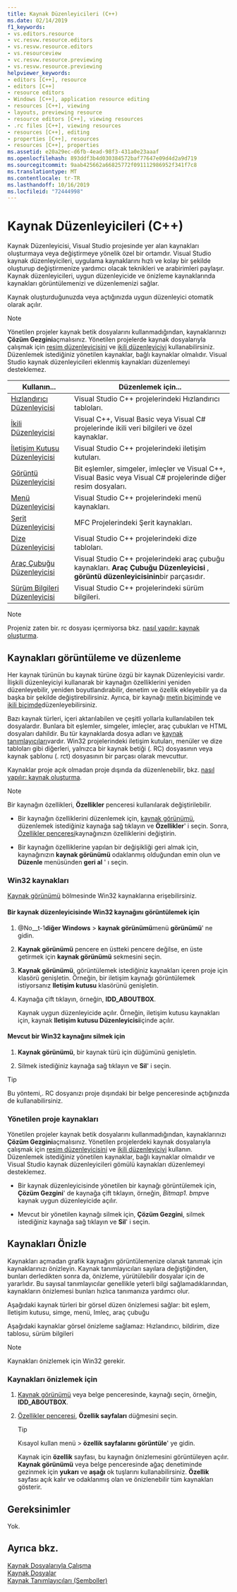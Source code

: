 ```yaml
---
title: Kaynak Düzenleyicileri (C++)
ms.date: 02/14/2019
f1_keywords:
- vs.editors.resource
- vc.resvw.resource.editors
- vs.resvw.resource.editors
- vs.resourceview
- vc.resvw.resource.previewing
- vs.resvw.resource.previewing
helpviewer_keywords:
- editors [C++], resource
- editors [C++]
- resource editors
- Windows [C++], application resource editing
- resources [C++], viewing
- layouts, previewing resource
- resource editors [C++], viewing resources
- .rc files [C++], viewing resources
- resources [C++], editing
- properties [C++], resources
- resources [C++], properties
ms.assetid: e20a29ec-d6fb-4ead-98f3-431a0e23aaaf
ms.openlocfilehash: 893ddf3b4d030384572baf77647e09d4d2a9d719
ms.sourcegitcommit: 9aab425662a66825772f091112986952f341f7c8
ms.translationtype: MT
ms.contentlocale: tr-TR
ms.lasthandoff: 10/16/2019
ms.locfileid: "72444998"
---
```

# <a name="resource-editors-c"></a>Kaynak Düzenleyicileri (C++)

Kaynak Düzenleyicisi, Visual Studio projesinde yer alan kaynakları oluşturmaya veya değiştirmeye yönelik özel bir ortamdır. Visual Studio kaynak düzenleyicileri, uygulama kaynaklarını hızlı ve kolay bir şekilde oluşturup değiştirmenize yardımcı olacak teknikleri ve arabirimleri paylaşır. Kaynak düzenleyicileri, uygun düzenleyicide ve önizleme kaynaklarında kaynakları görüntülemenizi ve düzenlemenizi sağlar.

Kaynak oluşturduğunuzda veya açtığınızda uygun düzenleyici otomatik olarak açılır.

> [!NOTE]
> Yönetilen projeler kaynak betik dosyalarını kullanmadığından, kaynaklarınızı **Çözüm Gezgini**açmalısınız. Yönetilen projelerde kaynak dosyalarıyla çalışmak için [resim düzenleyicisini](../windows/image-editor-for-icons.md) ve [ikili düzenleyiciyi](binary-editor.md) kullanabilirsiniz. Düzenlemek istediğiniz yönetilen kaynaklar, bağlı kaynaklar olmalıdır. Visual Studio kaynak düzenleyicileri eklenmiş kaynakları düzenlemeyi desteklemez.

|Kullanın...|Düzenlemek için...|
|----------------|----------------|
|[Hızlandırıcı Düzenleyicisi](../windows/accelerator-editor.md)|Visual Studio C++ projelerindeki Hızlandırıcı tabloları.|
|[İkili Düzenleyicisi](binary-editor.md)|Visual C++, Visual Basic veya Visual C# projelerinde ikili veri bilgileri ve özel kaynaklar.|
|[İletişim Kutusu Düzenleyicisi](../windows/dialog-editor.md)|Visual Studio C++ projelerindeki iletişim kutuları.|
|[Görüntü Düzenleyicisi](../windows/image-editor-for-icons.md)|Bit eşlemler, simgeler, imleçler ve Visual C++, Visual Basic veya Visual C# projelerinde diğer resim dosyaları.|
|[Menü Düzenleyicisi](../windows/menu-editor.md)|Visual Studio C++ projelerindeki menü kaynakları.|
|[Şerit Düzenleyicisi](../mfc/ribbon-designer-mfc.md)|MFC Projelerindeki Şerit kaynakları.|
|[Dize Düzenleyicisi](../windows/string-editor.md)|Visual Studio C++ projelerindeki dize tabloları.|
|[Araç Çubuğu Düzenleyicisi](../windows/toolbar-editor.md)|Visual Studio C++ projelerindeki araç çubuğu kaynakları. **Araç Çubuğu Düzenleyicisi** , **görüntü düzenleyicisinin**bir parçasıdır.|
|[Sürüm Bilgileri Düzenleyicisi](../windows/version-information-editor.md)|Visual Studio C++ projelerindeki sürüm bilgileri.|

> [!NOTE]
> Projeniz zaten bir. rc dosyası içermiyorsa bkz. [nasıl yapılır: kaynak oluşturma](../windows/how-to-create-a-resource-script-file.md).

## <a name="view-and-edit-resources"></a>Kaynakları görüntüleme ve düzenleme

Her kaynak türünün bu kaynak türüne özgü bir kaynak Düzenleyicisi vardır. İlişkili düzenleyiciyi kullanarak bir kaynağın özelliklerini yeniden düzenleyebilir, yeniden boyutlandırabilir, denetim ve özellik ekleyebilir ya da başka bir şekilde değiştirebilirsiniz. Ayrıca, bir kaynağı [metin biçiminde](../windows/how-to-open-a-resource-script-file-in-text-format.md) ve [ikili biçimde](../windows/opening-a-resource-for-binary-editing.md)düzenleyebilirsiniz.

Bazı kaynak türleri, içeri aktarılabilen ve çeşitli yollarla kullanılabilen tek dosyalardır. Bunlara bit eşlemler, simgeler, imleçler, araç çubukları ve HTML dosyaları dahildir. Bu tür kaynaklarda dosya adları ve [kaynak tanımlayıcıları](../windows/symbols-resource-identifiers.md)vardır. Win32 projelerindeki iletişim kutuları, menüler ve dize tabloları gibi diğerleri, yalnızca bir kaynak betiği (. RC) dosyasının veya kaynak şablonu (. rct) dosyasının bir parçası olarak mevcuttur.

Kaynaklar proje açık olmadan proje dışında da düzenlenebilir, bkz. [nasıl yapılır: kaynak oluşturma](../windows/how-to-open-a-resource-script-file-outside-of-a-project-standalone.md).

> [!NOTE]
> Bir kaynağın özellikleri, **Özellikler** penceresi kullanılarak değiştirilebilir.

- Bir kaynağın özelliklerini düzenlemek için, [kaynak görünümü](how-to-create-a-resource-script-file.md#create-resources), düzenlemek istediğiniz kaynağa sağ tıklayın ve **Özellikler**' i seçin.  Sonra, [Özellikler penceresi](/visualstudio/ide/reference/properties-window)kaynağınızın özelliklerini değiştirin.

- Bir kaynağın özelliklerine yapılan bir değişikliği geri almak için, kaynağınızın **kaynak görünümü** odaklanmış olduğundan emin olun ve **Düzenle** menüsünden **geri al** ' ı seçin.

### <a name="win32-resources"></a>Win32 kaynakları

[Kaynak görünümü](how-to-create-a-resource-script-file.md#create-resources) bölmesinde Win32 kaynaklarına erişebilirsiniz.

#### <a name="to-view-a-win32-resource-in-a-resource-editor"></a>Bir kaynak düzenleyicisinde Win32 kaynağını görüntülemek için

1. @No__t-1**diğer Windows** > **kaynak görünümü**menü **görünümü**' ne gidin.

1. **Kaynak görünümü** pencere en üstteki pencere değilse, en üste getirmek için **kaynak görünümü** sekmesini seçin.

1. **Kaynak görünümü**, görüntülemek istediğiniz kaynakları içeren proje için klasörü genişletin. Örneğin, bir iletişim kaynağı görüntülemek istiyorsanız **Iletişim kutusu** klasörünü genişletin.

1. Kaynağa çift tıklayın, örneğin, **IDD_ABOUTBOX**.

   Kaynak uygun düzenleyicide açılır. Örneğin, iletişim kutusu kaynakları için, kaynak **Iletişim kutusu Düzenleyicisi**içinde açılır.

#### <a name="to-delete-an-existing-win32-resource"></a>Mevcut bir Win32 kaynağını silmek için

1. **Kaynak görünümü**, bir kaynak türü için düğümünü genişletin.

1. Silmek istediğiniz kaynağa sağ tıklayın ve **Sil**' i seçin.

> [!TIP]
> Bu yöntemi,. RC dosyanızı proje dışındaki bir belge penceresinde açtığınızda de kullanabilirsiniz.

### <a name="managed-project-resources"></a>Yönetilen proje kaynakları

Yönetilen projeler kaynak betik dosyalarını kullanmadığından, kaynaklarınızı **Çözüm Gezgini**açmalısınız. Yönetilen projelerdeki kaynak dosyalarıyla çalışmak için [resim düzenleyicisini](../windows/image-editor-for-icons.md) ve [ikili düzenleyiciyi](binary-editor.md) kullanın. Düzenlemek istediğiniz yönetilen kaynaklar, bağlı kaynaklar olmalıdır ve Visual Studio kaynak düzenleyicileri gömülü kaynakları düzenlemeyi desteklemez.

- Bir kaynak düzenleyicisinde yönetilen bir kaynağı görüntülemek için, **Çözüm Gezgini**' de kaynağa çift tıklayın, örneğin, *Bitmap1. bmp*ve kaynak uygun düzenleyicide açılır.

- Mevcut bir yönetilen kaynağı silmek için, **Çözüm Gezgini**, silmek istediğiniz kaynağa sağ tıklayın ve **Sil**' i seçin.

## <a name="preview-resources"></a>Kaynakları Önizle

Kaynakları açmadan grafik kaynağını görüntülemenize olanak tanımak için kaynaklarınızı önizleyin. Kaynak tanımlayıcıları sayılara değiştiğinden, bunları derledikten sonra da, önizleme, yürütülebilir dosyalar için de yararlıdır. Bu sayısal tanımlayıcılar genellikle yeterli bilgi sağlamadıklarından, kaynakların önizlemesi bunları hızlıca tanımanıza yardımcı olur.

Aşağıdaki kaynak türleri bir görsel düzen önizlemesi sağlar: bit eşlem, Iletişim kutusu, simge, menü, Imleç, araç çubuğu

Aşağıdaki kaynaklar görsel önizleme sağlamaz: Hızlandırıcı, bildirim, dize tablosu, sürüm bilgileri

> [!NOTE]
> Kaynakları önizlemek için Win32 gerekir.

### <a name="to-preview-resources"></a>Kaynakları önizlemek için

1. [Kaynak görünümü](how-to-create-a-resource-script-file.md#create-resources) veya belge penceresinde, kaynağı seçin, örneğin, **IDD_ABOUTBOX**.

1. [Özellikler penceresi](/visualstudio/ide/reference/properties-window), **Özellik sayfaları** düğmesini seçin.

   > [!TIP]
   > Kısayol kullan menü  > **özellik sayfalarını** **görüntüle**' ye gidin.

   Kaynak için **özellik** sayfası, bu kaynağın önizlemesini görüntüleyen açılır. **Kaynak görünümü** veya belge penceresinde ağaç denetiminde gezinmek için **yukarı** ve **aşağı** ok tuşlarını kullanabilirsiniz. **Özellik** sayfası açık kalır ve odaklanmış olan ve önizlenebilir tüm kaynakları gösterir.

## <a name="requirements"></a>Gereksinimler

Yok.

## <a name="see-also"></a>Ayrıca bkz.

[Kaynak Dosyalarıyla Çalışma](../windows/working-with-resource-files.md)<br/>
[Kaynak Dosyalar](../windows/resource-files-visual-studio.md)<br/>
[Kaynak Tanımlayıcıları (Semboller)](../windows/symbols-resource-identifiers.md)<br/>